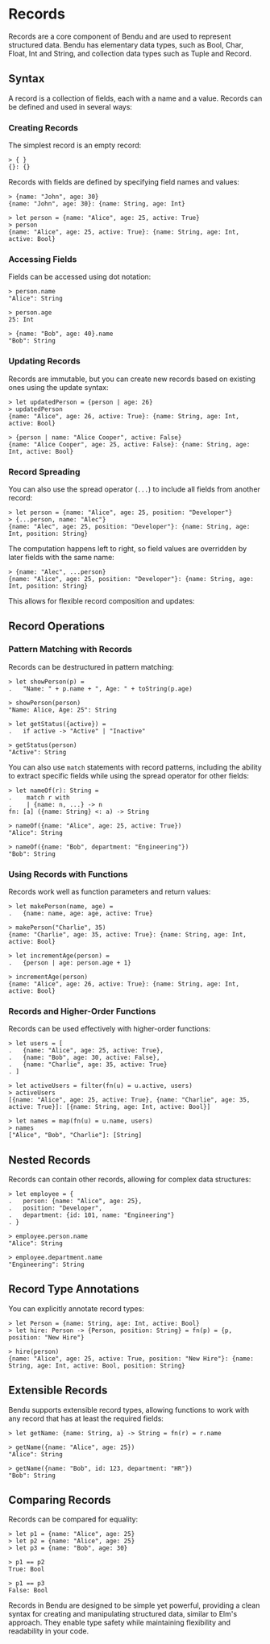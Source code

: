 # Records

Records are a core component of Bendu and are used to represent structured data. Bendu has elementary data types, such as Bool, Char, Float, Int and String, and collection data types such as Tuple and Record.

## Syntax

A record is a collection of fields, each with a name and a value. Records can be defined and used in several ways:

### Creating Records

The simplest record is an empty record:

```bendu-repl
> { }
{}: {}
```

Records with fields are defined by specifying field names and values:

```bendu-repl
> {name: "John", age: 30}
{name: "John", age: 30}: {name: String, age: Int}

> let person = {name: "Alice", age: 25, active: True}
> person
{name: "Alice", age: 25, active: True}: {name: String, age: Int, active: Bool}
```

### Accessing Fields

Fields can be accessed using dot notation:

```bendu-repl
> person.name
"Alice": String

> person.age
25: Int

> {name: "Bob", age: 40}.name
"Bob": String
```

### Updating Records

Records are immutable, but you can create new records based on existing ones using the update syntax:

```bendu-repl
> let updatedPerson = {person | age: 26}
> updatedPerson
{name: "Alice", age: 26, active: True}: {name: String, age: Int, active: Bool}

> {person | name: "Alice Cooper", active: False}
{name: "Alice Cooper", age: 25, active: False}: {name: String, age: Int, active: Bool}
```

### Record Spreading

You can also use the spread operator (`...`) to include all fields from another record:

```bendu-repl
> let person = {name: "Alice", age: 25, position: "Developer"}
> {...person, name: "Alec"}
{name: "Alec", age: 25, position: "Developer"}: {name: String, age: Int, position: String}
```

The computation happens left to right, so field values are overridden by later fields with the same name:

```bendu-repl
> {name: "Alec", ...person}
{name: "Alice", age: 25, position: "Developer"}: {name: String, age: Int, position: String}
```

This allows for flexible record composition and updates:

## Record Operations

### Pattern Matching with Records

Records can be destructured in pattern matching:

```bendu-repl
> let showPerson(p) =
.   "Name: " + p.name + ", Age: " + toString(p.age)

> showPerson(person)
"Name: Alice, Age: 25": String

> let getStatus({active}) =
.   if active -> "Active" | "Inactive"

> getStatus(person)
"Active": String
```

You can also use `match` statements with record patterns, including the ability to extract specific fields while using the spread operator for other fields:

```bendu-repl
> let nameOf(r): String =
.    match r with
.    | {name: n, ...} -> n
fn: [a] ({name: String} <: a) -> String

> nameOf({name: "Alice", age: 25, active: True})
"Alice": String

> nameOf({name: "Bob", department: "Engineering"})
"Bob": String
```

### Using Records with Functions

Records work well as function parameters and return values:

```bendu-repl
> let makePerson(name, age) =
.   {name: name, age: age, active: True}

> makePerson("Charlie", 35)
{name: "Charlie", age: 35, active: True}: {name: String, age: Int, active: Bool}

> let incrementAge(person) =
.   {person | age: person.age + 1}

> incrementAge(person)
{name: "Alice", age: 26, active: True}: {name: String, age: Int, active: Bool}
```

### Records and Higher-Order Functions

Records can be used effectively with higher-order functions:

```bendu-repl
> let users = [
.   {name: "Alice", age: 25, active: True},
.   {name: "Bob", age: 30, active: False},
.   {name: "Charlie", age: 35, active: True}
. ]

> let activeUsers = filter(fn(u) = u.active, users)
> activeUsers
[{name: "Alice", age: 25, active: True}, {name: "Charlie", age: 35, active: True}]: [{name: String, age: Int, active: Bool}]

> let names = map(fn(u) = u.name, users)
> names
["Alice", "Bob", "Charlie"]: [String]
```

## Nested Records

Records can contain other records, allowing for complex data structures:

```bendu-repl
> let employee = {
.   person: {name: "Alice", age: 25},
.   position: "Developer",
.   department: {id: 101, name: "Engineering"}
. }

> employee.person.name
"Alice": String

> employee.department.name
"Engineering": String
```

## Record Type Annotations

You can explicitly annotate record types:

```bendu-repl
> let Person = {name: String, age: Int, active: Bool}
> let hire: Person -> {Person, position: String} = fn(p) = {p, position: "New Hire"}

> hire(person)
{name: "Alice", age: 25, active: True, position: "New Hire"}: {name: String, age: Int, active: Bool, position: String}
```

## Extensible Records

Bendu supports extensible record types, allowing functions to work with any record that has at least the required fields:

```bendu-repl
> let getName: {name: String, a} -> String = fn(r) = r.name

> getName({name: "Alice", age: 25})
"Alice": String

> getName({name: "Bob", id: 123, department: "HR"})
"Bob": String
```

## Comparing Records

Records can be compared for equality:

```bendu-repl
> let p1 = {name: "Alice", age: 25}
> let p2 = {name: "Alice", age: 25}
> let p3 = {name: "Bob", age: 30}

> p1 == p2
True: Bool

> p1 == p3
False: Bool
```

Records in Bendu are designed to be simple yet powerful, providing a clean syntax for creating and manipulating structured data, similar to Elm's approach. They enable type safety while maintaining flexibility and readability in your code.



